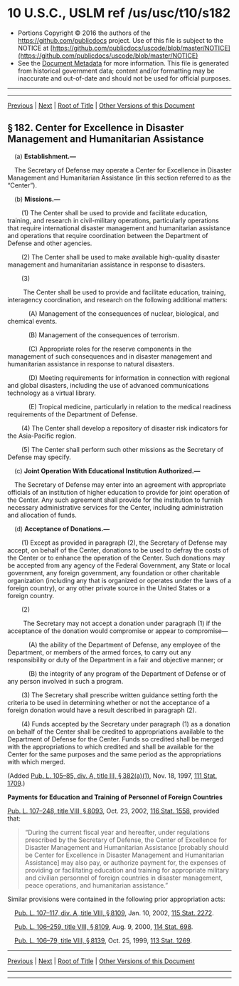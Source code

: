 ---
---

# 10 U.S.C., USLM ref /us/usc/t10/s182

* Portions Copyright © 2016 the authors of the https://github.com/publicdocs project.
  Use of this file is subject to the NOTICE at [https://github.com/publicdocs/uscode/blob/master/NOTICE](https://github.com/publicdocs/uscode/blob/master/NOTICE)
* See the [Document Metadata](././../../../../../..//README.md) for more information.
  This file is generated from historical government data; content and/or formatting may be inaccurate and out-of-date and should not be used for official purposes.

----------
----------

[Previous](./../../../../../..//us/usc/t10/stA/ptI/ch7/m__us_usc_t10_s181.md) | [Next](./../../../../../..//us/usc/t10/stA/ptI/ch7/m__us_usc_t10_s183.md) | [Root of Title](./../../../../../../) | [Other Versions of this Document](https://publicdocs.github.io/go/links?ns=uslm&ref=%2Fus%2Fusc%2Ft10%2Fs182)

## § 182. Center for Excellence in Disaster Management and Humanitarian Assistance

    (a) __Establishment.—__ 

    The Secretary of Defense may operate a Center for Excellence in Disaster Management and Humanitarian Assistance (in this section referred to as the “Center”).

    (b) __Missions.—__ 

        (1) The Center shall be used to provide and facilitate education, training, and research in civil-military operations, particularly operations that require international disaster management and humanitarian assistance and operations that require coordination between the Department of Defense and other agencies.

        (2) The Center shall be used to make available high-quality disaster management and humanitarian assistance in response to disasters.

        (3)

         The Center shall be used to provide and facilitate education, training, interagency coordination, and research on the following additional matters:

            (A) Management of the consequences of nuclear, biological, and chemical events.

            (B) Management of the consequences of terrorism.

            (C) Appropriate roles for the reserve components in the management of such consequences and in disaster management and humanitarian assistance in response to natural disasters.

            (D) Meeting requirements for information in connection with regional and global disasters, including the use of advanced communications technology as a virtual library.

            (E) Tropical medicine, particularly in relation to the medical readiness requirements of the Department of Defense.

        (4) The Center shall develop a repository of disaster risk indicators for the Asia-Pacific region.

        (5) The Center shall perform such other missions as the Secretary of Defense may specify.

    (c) __Joint Operation With Educational Institution Authorized.—__ 

    The Secretary of Defense may enter into an agreement with appropriate officials of an institution of higher education to provide for joint operation of the Center. Any such agreement shall provide for the institution to furnish necessary administrative services for the Center, including administration and allocation of funds.

    (d) __Acceptance of Donations.—__ 

        (1) Except as provided in paragraph (2), the Secretary of Defense may accept, on behalf of the Center, donations to be used to defray the costs of the Center or to enhance the operation of the Center. Such donations may be accepted from any agency of the Federal Government, any State or local government, any foreign government, any foundation or other charitable organization (including any that is organized or operates under the laws of a foreign country), or any other private source in the United States or a foreign country.

        (2)

         The Secretary may not accept a donation under paragraph (1) if the acceptance of the donation would compromise or appear to compromise—

            (A) the ability of the Department of Defense, any employee of the Department, or members of the armed forces, to carry out any responsibility or duty of the Department in a fair and objective manner; or

            (B) the integrity of any program of the Department of Defense or of any person involved in such a program.

        (3) The Secretary shall prescribe written guidance setting forth the criteria to be used in determining whether or not the acceptance of a foreign donation would have a result described in paragraph (2).

        (4) Funds accepted by the Secretary under paragraph (1) as a donation on behalf of the Center shall be credited to appropriations available to the Department of Defense for the Center. Funds so credited shall be merged with the appropriations to which credited and shall be available for the Center for the same purposes and the same period as the appropriations with which merged.

(Added [Pub. L. 105–85, div. A, title III, § 382(a)(1)][/us/pl/105/85/s382/a/1], Nov. 18, 1997, [111 Stat. 1709][/us/stat/111/1709].)

 __Payments for Education and Training of Personnel of Foreign Countries__ 

[Pub. L. 107–248, title VIII, § 8093][/us/pl/107/248/s8093], Oct. 23, 2002, [116 Stat. 1558][/us/stat/116/1558], provided that: 

> “During the current fiscal year and hereafter, under regulations prescribed by the Secretary of Defense, the Center of Excellence for Disaster Management and Humanitarian Assistance \[probably should be Center for Excellence in Disaster Management and Humanitarian Assistance\] may also pay, or authorize payment for, the expenses of providing or facilitating education and training for appropriate military and civilian personnel of foreign countries in disaster management, peace operations, and humanitarian assistance.”

Similar provisions were contained in the following prior appropriation acts:

    [Pub. L. 107–117, div. A, title VIII, § 8109][/us/pl/107/117/s8109], Jan. 10, 2002, [115 Stat. 2272][/us/stat/115/2272].

    [Pub. L. 106–259, title VIII, § 8109][/us/pl/106/259/s8109], Aug. 9, 2000, [114 Stat. 698][/us/stat/114/698].

    [Pub. L. 106–79, title VIII, § 8139][/us/pl/106/79/s8139], Oct. 25, 1999, [113 Stat. 1269][/us/stat/113/1269].

----------

[Previous](./../../../../../..//us/usc/t10/stA/ptI/ch7/m__us_usc_t10_s181.md) | [Next](./../../../../../..//us/usc/t10/stA/ptI/ch7/m__us_usc_t10_s183.md) | [Root of Title](./../../../../../../) | [Other Versions of this Document](https://publicdocs.github.io/go/links?ns=uslm&ref=%2Fus%2Fusc%2Ft10%2Fs182)

----------
----------

[/us/pl/105/85/s382/a/1]: https://publicdocs.github.io/go/links?ns=uslm&ref=%2Fus%2Fpl%2F105%2F85%2Fs382%2Fa%2F1
[/us/stat/111/1709]: https://publicdocs.github.io/go/links?ns=uslm&ref=%2Fus%2Fstat%2F111%2F1709
[/us/pl/107/248/s8093]: https://publicdocs.github.io/go/links?ns=uslm&ref=%2Fus%2Fpl%2F107%2F248%2Fs8093
[/us/stat/116/1558]: https://publicdocs.github.io/go/links?ns=uslm&ref=%2Fus%2Fstat%2F116%2F1558
[/us/pl/107/117/s8109]: https://publicdocs.github.io/go/links?ns=uslm&ref=%2Fus%2Fpl%2F107%2F117%2Fs8109
[/us/stat/115/2272]: https://publicdocs.github.io/go/links?ns=uslm&ref=%2Fus%2Fstat%2F115%2F2272
[/us/pl/106/259/s8109]: https://publicdocs.github.io/go/links?ns=uslm&ref=%2Fus%2Fpl%2F106%2F259%2Fs8109
[/us/stat/114/698]: https://publicdocs.github.io/go/links?ns=uslm&ref=%2Fus%2Fstat%2F114%2F698
[/us/pl/106/79/s8139]: https://publicdocs.github.io/go/links?ns=uslm&ref=%2Fus%2Fpl%2F106%2F79%2Fs8139
[/us/stat/113/1269]: https://publicdocs.github.io/go/links?ns=uslm&ref=%2Fus%2Fstat%2F113%2F1269


